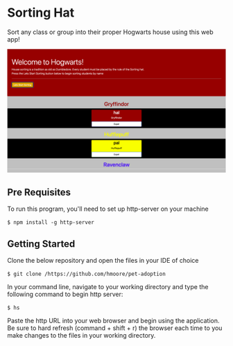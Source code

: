 # Sorting Hat

Sort any class or group into their proper Hogwarts house using this web app! 

![Image of Web-page.](https://raw.githubusercontent.com/HeathJHMoore/sorting-hat/master/images/Screen%20Shot%202019-04-02%20at%206.17.56%20PM.png "Screenshot of my webpage")


## Pre Requisites
To run this program, you'll need to set up http-server on your machine

```
$ npm install -g http-server
```

## Getting Started

Clone the below repository and open the files in your IDE of choice
```
$ git clone /https://github.com/hmoore/pet-adoption
```

In your command line, navigate to your working directory and type the following command to begin http server:
```
$ hs
```

Paste the http URL into your web browser and begin using the application. Be sure to hard refresh (command + shift + r) the browser each time to you make changes to the files in your working directory.
